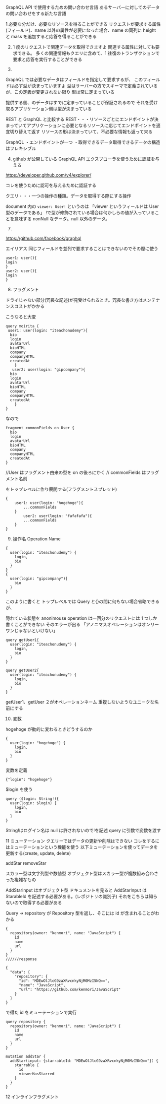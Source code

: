 GraphQL
API で使用するための問い合わせ言語
あるサーバーに対してのデータの問い合わせをする新たな言語

1.必要な分だけ、必要なリソースを得ることができる
リクエストが要求する属性(フィールド)、name 以外の属性が必要になった場合、name の同列に
height と mass を追加すると応答を得ることができる

2.  1 度のリクエストで関連データを取得できますよ
    関連する属性に対しても要求できる。
    多くの関連情報もクエリに含めて、1 往復のトランザクションで要求と応答を実行することができる

3.

GraphQL では必要なデータはフィールドを指定して要求するが、
このフィールドは必ず型が決まっていますよ
型はサーバーの方でスキーマで定義されているが、この定義が変更されない限り
型は常に定まっている

提供する側、のデータはすでに定まっていることが保証されるので
それを受け取るアプリケーション側は型が決まっている

REST と GraphQL と比較する
REST・・・リソースごとにエンドポイントが決まっていてアプリケーションに必要となるリソースに応じてエンドポイントを適宜切り替えて返す
リソースの形は決まっていて、不必要な情報も返って来る

GraphQL
・エンドポイントが一つ
・取得できるデータ取得できるデータの構造はフレキシブル

4. github が公開している GraphQL API エクスプローラを使うために認証を与える

https://developer.github.com/v4/explorer/

コレを使うために認可を与えるために認証する

クエリ・・・一つの操作の種類。データを取得する際にする操作

document 内の
`viewer: User!`
というのは
「viewer というフィールドは User 型のデータである」
!で型が修飾されている場合は何かしらの値が入っていることを意味する nonNull なデータ。null 以外のデータ。

7.
https://github.com/facebook/graphql

エイリアス
同じフィールドを並列で要求することはできないのでその際に使う

```
user1: user(){
login
}
user2: user(){
login
}
```

8. フラグメント

ドライじゃない部分(冗長な記述)が見受けられるとき。冗長な書き方はメンテナンスコストがかかる

こうなると大変

```
query moirita {
 user1: user(login: "iteachonudemy"){
  bio
  login
  avatarUrl
  bioHTML
  company
  companyHTML
  createdAt
	}
   user2: user(login: "gipcompany"){
  bio
  login
  avatarUrl
  bioHTML
  company
  companyHTML
  createdAt
	}
}
```

なので

```
fragment commonFields on User {
  bio
  login
  avatarUrl
  bioHTML
  company
  companyHTML
  createdAt
}
```

//User はフラグメント由来の型を on の後ろにかく
// commonFields はフラグメント名前

をトップレベルに作り展開する(フラグメントスプレッド)

```
{
    user1: user(login: "hogehoge"){
        ...commonFields
    }
        user2: user(login: "fafafafa"){
        ...commonFields
    }
}
```

9. 操作名 Operation Name

```
{
  user(login: "iteachonudemy") {
    login,
    bio
  }
}
{
  user(login: "gipcompany"){
    bio
  }
}
```

このように書くと トップレベルでは
Query と{}の間に何もない場合省略できるが、

隠れている状態を anonimouse operation
は一回分のリクエストには 1 つしか書くことができない
そのエラーが出る
「アノニマスオペレーションはオンリーワンじゃないといけない」

```
query getUser1{
  user(login: "iteachonudemy") {
    login,
    bio
  }
}

query getUser2{
  user(login: "iteachonudemy") {
    login,
    bio
  }
}
```

getUser1、getUser ２がオペレーションネーム
重複しないようなユニークな名前にする

10. 変数

hogehoge が動的に変わるときどうするのか

```
{
  user(login: "hogehoge") {
    login,
    bio
  }
}
```

変数を定義

```
{"login": "hogehoge"}

```

\$login を使う

```
query ($login: String!){
  user(login: $login) {
    login,
    bio
  }
}

```

String!はログイン名は null は許されないので!を記述 query に引数で変数を渡す

11 ミューテーション
クエリーではデータの更新や削除はできない
コレをするにはミューテーションという機能を使う
以下ミューテーションを使ってデータを更新する(create, update, delete)

addStar
removeStar

スカラー型は文字列型や数値型
オブジェクト型はスカラー型が複数組み合わさった複雑なもの

AddStarInput はオブジェクト型
ドキュメントを見ると AddStarInput は StarableId を記述する必要がある。(レポジトリの識別子)
それをこちらは知らないので取得する必要がある

Query -> repository が Repository 型を返し、そこには id が含まれることがわかる

```
{
  repository(owner: "kenmori", name: "JavaScript") {
    id
    name
    url
  }
}
//////response

{
  "data": {
    "repository": {
      "id": "MDEwOlJlcG9zaXRvcnkyNjM0MzI5NQ==",
      "name": "JavaScript",
      "url": "https://github.com/kenmori/JavaScript"
    }
  }
}
```

で得た id をミューテーションで実行

```
query repository {
  repository(owner: "kenmori", name: "JavaScript") {
    id
    name
    url
  }
}

mutation addStar {
  addStar(input: {starrableId: "MDEwOlJlcG9zaXRvcnkyNjM0MzI5NQ=="}) {
    starrable {
      id
      viewerHasStarred
    }
  }
}

```

12 インラインフラグメント
